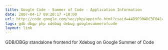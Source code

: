 ```yaml
---
title: Google Code - Summer of Code - Application Information
date: 2007-04-17 09:20:17 +10:00
url: http://code.google.com/soc/php/appinfo.html?csaid=44D9F90ADC3F0414
tags: gdb dbgp php xdebug debug googlesummerofcode
layout: link
---
```

GDB/DBGp standalone frontend for Xdebug on Google Summer of Code
